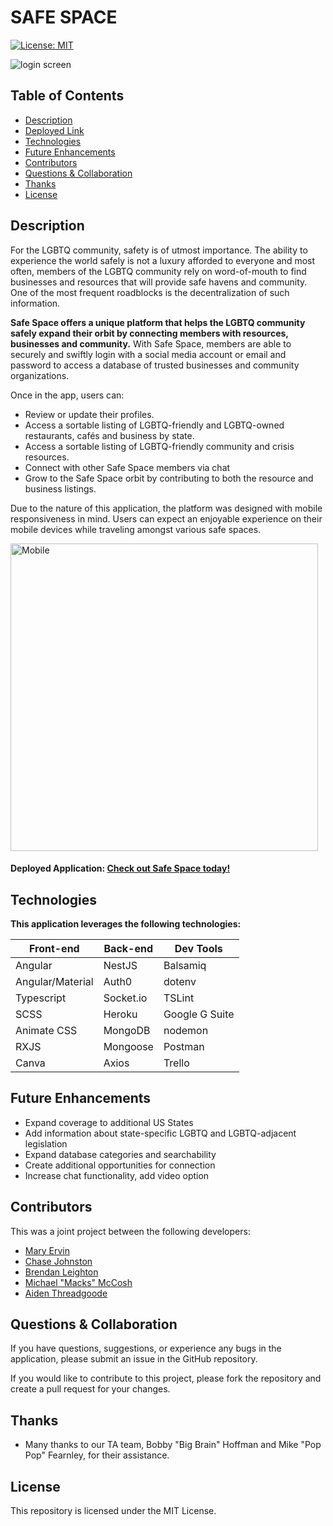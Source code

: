 # SAFE SPACE 
[![License: MIT](https://img.shields.io/badge/License-MIT-yellow.svg)](https://opensource.org/licenses/MIT)

![login screen](https://user-images.githubusercontent.com/66090689/101648197-942b9b80-3a07-11eb-837b-637f2cfdb582.png)

## Table of Contents
* [Description](#description)
* [Deployed Link](#deployed-link)
* [Technologies](#technologies)
* [Future Enhancements](#future-enhancements)
* [Contributors](#contributors)
* [Questions & Collaboration](#questions-&-collaboration)
* [Thanks](#thanks)
* [License](#license)

## Description
For the LGBTQ community, safety is of utmost importance. The ability to experience the world safely is not a luxury afforded to everyone and most often, members of the LGBTQ community rely on word-of-mouth to find businesses and resources that will provide safe havens and community. One of the most frequent roadblocks is the decentralization of such information.

**Safe Space offers a unique platform that helps the LGBTQ community safely expand their orbit by connecting members with resources, businesses and community.** With Safe Space, members are able to securely and swiftly login with a social media account or email and password to access a database of trusted businesses and community organizations.

Once in the app, users can:
- Review or update their profiles.
- Access a sortable listing of LGBTQ-friendly and LGBTQ-owned restaurants, cafés and business by state.
- Access a sortable listing of LGBTQ-friendly community and crisis resources.
- Connect with other Safe Space members via chat
- Grow to the Safe Space orbit by contributing to both the resource and business listings.

Due to the nature of this application, the platform was designed with mobile responsiveness in mind. Users can expect an enjoyable experience on their mobile devices while traveling amongst various safe spaces.

<img width="492" alt="Mobile" src="https://user-images.githubusercontent.com/66090689/101649100-832f5a00-3a08-11eb-9b64-19f5af55e8d7.png">


#### Deployed Application: [Check out Safe Space today!](https://safe-space-ne.herokuapp.com/)

## Technologies
**This application leverages the following technologies:**

| Front-end          | Back-end         | Dev Tools      |
|--------------------|------------------|----------------|
| Angular            | NestJS           | Balsamiq       |
| Angular/Material   | Auth0            | dotenv         |
| Typescript         | Socket.io        | TSLint         |
| SCSS               | Heroku           | Google G Suite |
| Animate CSS        | MongoDB          | nodemon        |
| RXJS               | Mongoose         | Postman        |
| Canva              | Axios            | Trello         |

## Future Enhancements
- Expand coverage to additional US States
- Add information about state-specific LGBTQ and LGBTQ-adjacent legislation
- Expand database categories and searchability
- Create additional opportunities for connection
- Increase chat functionality, add video option

## Contributors
This was a joint project between the following developers:
- [Mary Ervin](https://github.com/mwoodervin)
- [Chase Johnston](https://github.com/johnstoc13)
- [Brendan Leighton](https://github.com/BR3NDAN-L8N)
- [Michael "Macks" McCosh](https://github.com/macksm3)
- [Aiden Threadgoode](https://github.com/a-thread)

## Questions & Collaboration
If you have questions, suggestions, or experience any bugs in the application, please submit an issue in the GitHub repository. 

If you would like to contribute to this project, please fork the repository and create a pull request for your changes.

## Thanks
- Many thanks to our TA team, Bobby "Big Brain" Hoffman and Mike "Pop Pop" Fearnley, for their assistance.

## License
This repository is licensed under the MIT License.




